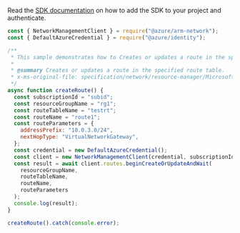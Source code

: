 Read the [SDK documentation](https://github.com/Azure/azure-sdk-for-js/blob/%40azure%2Farm-network_27.0.0/sdk/network/arm-network/README.md) on how to add the SDK to your project and authenticate.

```javascript
const { NetworkManagementClient } = require("@azure/arm-network");
const { DefaultAzureCredential } = require("@azure/identity");

/**
 * This sample demonstrates how to Creates or updates a route in the specified route table.
 *
 * @summary Creates or updates a route in the specified route table.
 * x-ms-original-file: specification/network/resource-manager/Microsoft.Network/stable/2021-05-01/examples/RouteTableRouteCreate.json
 */
async function createRoute() {
  const subscriptionId = "subid";
  const resourceGroupName = "rg1";
  const routeTableName = "testrt";
  const routeName = "route1";
  const routeParameters = {
    addressPrefix: "10.0.3.0/24",
    nextHopType: "VirtualNetworkGateway",
  };
  const credential = new DefaultAzureCredential();
  const client = new NetworkManagementClient(credential, subscriptionId);
  const result = await client.routes.beginCreateOrUpdateAndWait(
    resourceGroupName,
    routeTableName,
    routeName,
    routeParameters
  );
  console.log(result);
}

createRoute().catch(console.error);
```
